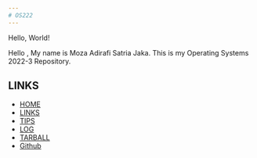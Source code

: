 ```yaml
---
# OS222
---
```

Hello, World!

Hello , My name is Moza Adirafi Satria Jaka. This is my Operating Systems 2022-3 Repository.

## LINKS
- [HOME](https://github.com/MozaAdirafi/os222)
- [LINKS](https://github.com/MozaAdirafi/os222/blob/master/links.md)
- [TIPS](https://github.com/MozaAdirafi/os222/blob/master/tips.md)
- [LOG](https://github.com/MozaAdirafi/os222/blob/master/TXT/mylog.txt)
- [TARBALL](https://github.com/MozaAdirafi/os222/blob/master/TXT/myW02.tar.bz2.asc)
- [Github](https://github.com/MozaAdirafi)
